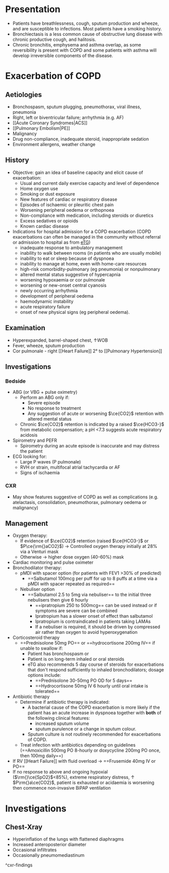 # Presentation
- Patients have breathlessness, cough, sputum production and wheeze, and are susceptible to infections. Most patients have a smoking history. 
- Bronchiectasis is a less common cause of obstructive lung disease with chronic productive cough, and halitosis. 
- Chronic bronchitis, emphysema and asthma overlap, as some reversibility is present with COPD and some patients with asthma will develop irreversible components of the disease.
# Exacerbation of COPD
## Aetiologies
- Bronchospasm, sputum plugging, pneumothorax, viral illness, pneumonia
- Right, left or biventricular failure; arrhythmia (e.g. AF)
- [[Acute Coronary Syndromes|ACS]]
- [[Pulmonary Embolism|PE]]
- Malignancy
- Drug non-compliance, inadequate steroid, inappropriate sedation
- Environment allergens, weather change
## History
- Objective: gain an idea of baseline capacity and elicit cause of exacerbation:
	- Usual and current daily exercise capacity and level of dependence
	- Home oxygen use
	- Smoking or dust exposure
	- New features of cardiac or respiratory disease
	- Episodes of ischaemic or pleuritic chest pain
	- Worsening peripheral oedema or orthopnoea
	- Non-compliance with medication, including steroids or diuretics
	- Excess sedatives or opioids
	- Known cardiac disease
- Indications for hospital admission for a COPD exacerbation (COPD exacerbations can often be managed in the community without referral or admission to hospital as from [eTG](https://app-tg-org.au.eu1.proxy.openathens.net/viewTopic?etgAccess=true&guidelinePage=Respiratory&topicfile=chronic-obstructive-pulmonary-disease-exacerbations&guidelinename=Respiratory&sectionId=toc_d1e88#toc_d1e88))
	- inadequate response to ambulatory management
	- inability to walk between rooms (in patients who are usually mobile)
	- inability to eat or sleep because of dyspnoea
	- inability to manage at home, even with home-care resources
	- high-risk comorbidity-pulmonary (eg pneumonia) or nonpulmonary
	- altered mental status suggestive of hypercapnia
	- worsening hypoxaemia or cor pulmonale
	- worsening or new-onset central cyanosis
	- newly occurring arrhythmia
	- development of peripheral oedema
	- haemodynamic instability
	- acute respiratory failure
	- onset of new physical signs (eg peripheral oedema).
## Examination
- Hyperexpanded, barrel-shaped chest, ↑WOB
- Fever, wheeze, sputum production
- Cor pulmonale - right [[Heart Failure]] 2° to [[Pulmonary Hypertension]]
## Investigations
### Bedside
- ABG (or VBG + pulse oximetry)
	- Perform an ABG only if:
		- Severe episode
		- No response to treatment
		- Any suggestion of acute or worsening $\ce{CO2}$ retention with altered mental status
	- Chronic $\ce{CO2}$ retention is indicated by a raised $\ce{HCO3-}$ from metabolic compensation; a pH <7.3 suggests acute respiratory acidosis
- Spirometry and PEFR
	- Spirometry during an acute episode is inaccurate and may distress the patient
- ECG looking for:
	- Large P waves (P pulmonale)
	- RVH or strain, multifocal atrial tachycardia or AF
	- Signs of ischaemia
### CXR
- May show features suggestive of COPD as well as complications (e.g. atelactasis, consolidation, pneumothorax, pulmonary oedema or malignancy)
## Management
- Oxygen therapy:
	- If evidence of $\ce{CO2}$ retention (raised $\ce{HCO3-}$ or $P\ce{\rm{}aCO2}$) → Controlled oxygen therapy initially at 28% via a Venturi mask
	- Otherwise → higher dose oxygen (40-60%) mask
- Cardiac monitoring and pulse oximeter
- Bronchodilator therapy:
	- pMDI with spacer option (for patients with FEV1 >30% of predicted)
		- ==Salbutamol 100mcg per puff for up to 8 puffs at a time via a pMDI with spacer repeated as required==
	- Nebuliser option
		- ==Salbutamol 2.5 to 5mg via nebuliser== to the initial three nebulisers then give 6 hourly
			- ==ipratropium 250 to 500mcg== can be used instead or if symptoms are severe can be combined
			- Ipratropium has a slower onset of effect than salbutamol
			- Ipratropium is contraindicated in patients taking LAMAs
			- If a nebuliser is required, it should be driven by compressed air rather than oxygen to avoid hyperoxygenation
- Corticosteroid therapy
	- ==Prednisolone 50mg PO== or ==hydrocortisone 200mg IV== if unable to swallow if:
		- Patient has bronchospasm or
		- Patient is on long-term inhaled or oral steroids
		- eTG also recommends 5 day course of steroids for exacerbations that don't respond sufficiently to inhaled bronchodilators; dosage options include:
			- ==Prednisolone 30-50mg PO OD for 5 days==
			- ==Hydrocortisone 50mg IV 6 hourly until oral intake is tolerated==
- Antibiotic therapy
	- Determine if antibiotic therapy is indicated:
		- A bacterial cause of the COPD exacerbation is more likely if the patient has an acute increase in dyspnoea together with **both** of the following clinical features:
			- increased sputum volume
			- sputum purulence or a change in sputum colour.
		- Sputum culture is not routinely recommended for exacerbations of COPD.
	- Treat infection with antibiotics depending on guidelines (==Amoxicillin 500mg PO 8-hourly or doxycycline 200mg PO once, then 100mg daily==)
- If RV [[Heart Failure]] with fluid overload → ==Frusemide 40mg IV or PO==
- If no response to above and ongoing hypoxial ($\rm{}\ce{SpO2}$<85%), extreme respiratory distress, ↑ $P\rm{}a\ce{CO2}$, patient is exhausted or acidaemia is worsening then commence non-invasive BiPAP ventilation
# Investigations
## Chest-Xray
- Hyperinflation of the lungs with flattened diaphragms
- Increased anteroposterior diameter
- Occasional infiltrates
- Occasionally pneumomediastinum

^cxr-findings
